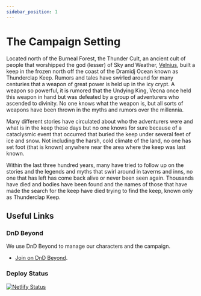 ```yaml
---
sidebar_position: 1
---
```


# The Campaign Setting

Located north of the Burneal Forest, the Thunder Cult, an ancient cult of people that worshipped the god (lesser) of Sky and Weather, [Velnius](https://greyhawkonline.com/greyhawkwiki/index.php?title=Velnius), built a keep in the frozen north off the coast of the Dramidj Ocean known as Thunderclap Keep. Rumors and tales have swirled around for many centuries that a weapon of great power is held up in the icy crypt. A weapon so powerful, it is rumored that the Undying King, Vecna once held this weapon in hand but was defeated by a group of adventurers who ascended to divinity. No one knows what the weapon is, but all sorts of weapons have been thrown in the myths and rumors over the millennia.

Many different stories have circulated about who the adventurers were and what is in the keep these days but no one knows for sure because of a cataclysmic event that occurred that buried the keep under several feet of ice and snow. Not including the harsh, cold climate of the land, no one has set foot (that is known) anywhere near the area where the keep was last known.

Within the last three hundred years, many have tried to follow up on the stories and the legends and myths that swirl around in taverns and inns, no one that has left has come back alive or never been seen again. Thousands have died and bodies have been found and the names of those that have made the search for the keep have died trying to find the keep, known only as Thunderclap Keep.

## Useful Links

### DnD Beyond

We use DnD Beyond to manage our characters and the campaign.

- [Join on DnD Beyond](https://ddb.ac/campaigns/join/28515003339668192/).

### Deploy Status

[![Netlify Status](https://api.netlify.com/api/v1/badges/c8b23ef9-93d6-46d9-b95e-45fa497d142a/deploy-status)](https://app.netlify.com/sites/crits-n-giggles/deploys)
